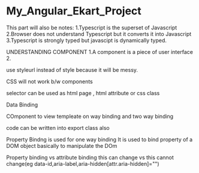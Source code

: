 # My_Angular_Ekart_Project

This part will also be notes:
1.Typescript is the superset of Javascript
2.Browser does not understand Typescript but it converts it into Javascript
3.Typescript is strongly typed but javascipt is dynamically typed.

UNDERSTANDING COMPONENT
1.A component is a piece of user interface
2.


use styleurl instead of style because it will be messy.


CSS will not work b/w components


selector can be used as html page , html attribute or css class


Data Binding 

COmponent to view templeate
on way binding and two way binding

code can be written into export class also


Property Bindng is used for one way binding
It is used to bind property  of a DOM object basically to manipulate the DOm

Property binding vs attribute binding
this can change vs this cannot change(eg data-id,aria-label,aria-hidden[attr.aria-hidden]="")